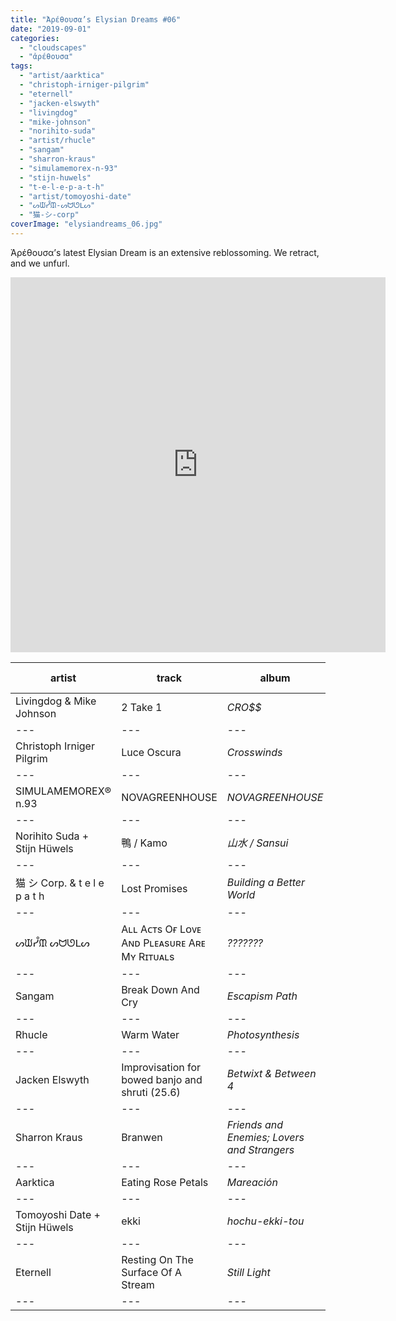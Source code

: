 ```yaml
---
title: "Ἀρέθουσα’s Elysian Dreams #06"
date: "2019-09-01"
categories: 
  - "cloudscapes"
  - "ἀρέθουσα"
tags: 
  - "artist/aarktica"
  - "christoph-irniger-pilgrim"
  - "eternell"
  - "jacken-elswyth"
  - "livingdog"
  - "mike-johnson"
  - "norihito-suda"
  - "artist/rhucle"
  - "sangam"
  - "sharron-kraus"
  - "simulamemorex-n-93"
  - "stijn-huwels"
  - "t-e-l-e-p-a-t-h"
  - "artist/tomoyoshi-date"
  - "ᔕᙡᓮᙢ-ᔕᗢᘎᒪᔕ"
  - "猫-シ-corp"
coverImage: "elysiandreams_06.jpg"
---
```


Ἀρέθουσα’s latest Elysian Dream is an extensive reblossoming. We retract, and we unfurl.

<iframe src="https://www.mixcloud.com/widget/iframe/?feed=%2Feveningoflight%2F%E1%BC%80%CF%81%CE%AD%CE%B8%CE%BF%CF%85%CF%83%CE%B1s-elysian-dreams-06%2F" width="600" height="600" frameborder="0"></iframe>

| **artist** | **track** | **album** | **year** | **purchase link** |
| --- | --- | --- | --- | --- |
| Livingdog & Mike Johnson | 2 Take 1 | _CRO$$_ | 2019 | \[[buy it](https://ctatsu.bandcamp.com/album/cro)\] |
| --- | --- | --- | --- | --- |
| Christoph Irniger Pilgrim | Luce Oscura | _Crosswinds_ | 2019 | \[[buy it](https://christophirniger.bandcamp.com/album/crosswinds-24bit-88khz)\] |
| --- | --- | --- | --- | --- |
| SIMULAMEMOREX® n.93 | NOVAGREENHOUSE | _NOVAGREENHOUSE_ | 2019 | \[[buy it](https://boguscollective.bandcamp.com/album/novagreenhouse)\] |
| --- | --- | --- | --- | --- |
| Norihito Suda + Stijn Hüwels | 鴨 / Kamo | _山水 / Sansui_ | 2019 | \[[buy it](https://homenormal.bandcamp.com/album/sansui)\] |
| --- | --- | --- | --- | --- |
| 猫 シ Corp. & t e l e p a t h | Lost Promises | _Building a Better World_ | 2019 | \[[buy it](https://hiraeth-records.bandcamp.com/album/building-a-better-world)\] |
| --- | --- | --- | --- | --- |
| ᔕᙡᓮᙢ ᔕᗢᘎᒪᔕ | Aʟʟ Aᴄᴛs Oғ Lᴏᴠᴇ Aɴᴅ Pʟᴇᴀsᴜʀᴇ Aʀᴇ Mʏ Rɪᴛᴜᴀʟs | _???????_ | 2019 | \[[buy it](http://music.businesscasual.biz/album/--15)\] |
| --- | --- | --- | --- | --- |
| Sangam | Break Down And Cry | _Escapism Path_ | 2018 | \[[buy it](https://newmotion.ca/album/escapism-path)\] |
| --- | --- | --- | --- | --- |
| Rhucle | Warm Water | _Photosynthesis_ | 2019 | \[[buy it](https://rhucle.bandcamp.com/album/photosynthesis)\] |
| --- | --- | --- | --- | --- |
| Jacken Elswyth | Improvisation for bowed banjo and shruti (25.6) | _Betwixt & Between 4_ | 2019 | \[[buy it](https://betwixtbetweentapes.bandcamp.com/album/betwixt-between-4)\] |
| --- | --- | --- | --- | --- |
| Sharron Kraus | Branwen | _Friends and Enemies; Lovers and Strangers_ | 2015 | \[[buy it](https://sharronkraus.bandcamp.com/album/friends-and-enemies-lovers-and-strangers)\] |
| --- | --- | --- | --- | --- |
| Aarktica | Eating Rose Petals | _Mareación_ | 2019 | \[[buy it](https://aarktica.bandcamp.com/album/mareaci-n)\] |
| --- | --- | --- | --- | --- |
| Tomoyoshi Date + Stijn Hüwels | ekki | _hochu-ekki-tou_ | 2019 | \[[buy it](https://homenormal.bandcamp.com/album/hochu-ekki-tou)\] |
| --- | --- | --- | --- | --- |
| Eternell | Resting On The Surface Of A Stream | _Still Light_ | 2018 | \[[buy it](https://soundinsilencerecords.bandcamp.com/album/still-light)\] |
| --- | --- | --- | --- | --- |
